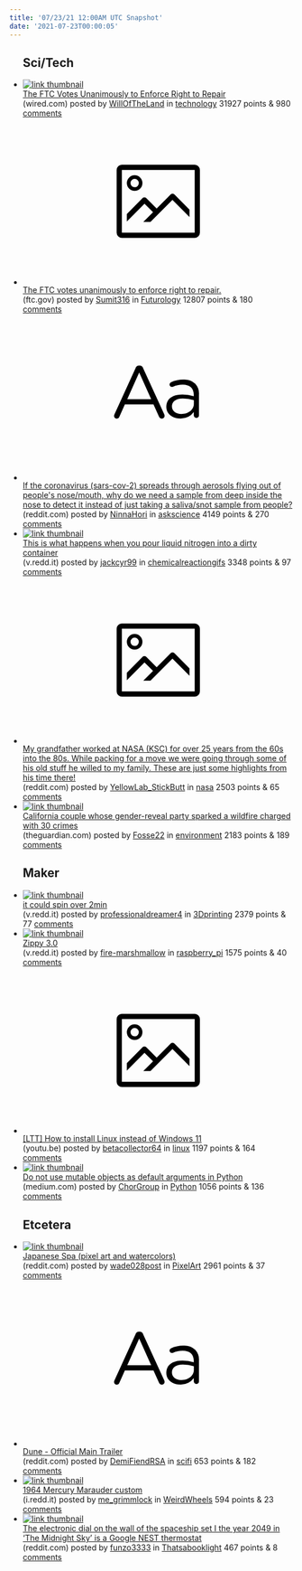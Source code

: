 ```yaml
---
title: '07/23/21 12:00AM UTC Snapshot'
date: '2021-07-23T00:00:05'
---
```

<ul>
<h2>Sci/Tech</h2>

<li><a href='https://www.wired.com/story/ftc-votes-to-enforce-right-to-repair/'><img src='https://a.thumbs.redditmedia.com/dr5OkqfjBbC7QOwNuzDy5SFasaxF4ElE5QQR3YiDbO4.jpg' alt='link thumbnail'></a><div><div class='linkTitle'><a href='https://www.wired.com/story/ftc-votes-to-enforce-right-to-repair/'>The FTC Votes Unanimously to Enforce Right to Repair</a></div>(wired.com) posted by <a href='https://www.reddit.com/user/WillOfTheLand'>WillOfTheLand</a> in <a href='https://www.reddit.com/r/technology'>technology</a> 31927 points & 980 <a href='https://www.reddit.com/r/technology/comments/opcxg3/the_ftc_votes_unanimously_to_enforce_right_to/'>comments</a></div></li>

<li><a href='https://www.ftc.gov/system/files/documents/public_statements/1592330/p194400repairrestrictionspolicystatement.pdf'><svg version='1.1' viewBox='-34 -14 104 64' preserveAspectRatio='xMidYMid meet' xmlns='http://www.w3.org/2000/svg' xmlns:xlink='http://www.w3.org/1999/xlink'>
    <title>link thumbnail</title>
    <path d='M32,4H4A2,2,0,0,0,2,6V30a2,2,0,0,0,2,2H32a2,2,0,0,0,2-2V6A2,2,0,0,0,32,4ZM4,30V6H32V30Z'></path>
    <path d='M8.92,14a3,3,0,1,0-3-3A3,3,0,0,0,8.92,14Zm0-4.6A1.6,1.6,0,1,1,7.33,11,1.6,1.6,0,0,1,8.92,9.41Z'></path>
    <path d='M22.78,15.37l-5.4,5.4-4-4a1,1,0,0,0-1.41,0L5.92,22.9v2.83l6.79-6.79L16,22.18l-3.75,3.75H15l8.45-8.45L30,24V21.18l-5.81-5.81A1,1,0,0,0,22.78,15.37Z'></path>
    </svg></a><div><div class='linkTitle'><a href='https://www.ftc.gov/system/files/documents/public_statements/1592330/p194400repairrestrictionspolicystatement.pdf'>The FTC votes unanimously to enforce right to repair.</a></div>(ftc.gov) posted by <a href='https://www.reddit.com/user/Sumit316'>Sumit316</a> in <a href='https://www.reddit.com/r/Futurology'>Futurology</a> 12807 points & 180 <a href='https://www.reddit.com/r/Futurology/comments/opfiqj/the_ftc_votes_unanimously_to_enforce_right_to/'>comments</a></div></li>

<li><a href='https://www.reddit.com/r/askscience/comments/opa46w/if_the_coronavirus_sarscov2_spreads_through/'><svg version='1.1' viewBox='-34 -12 104 64' preserveAspectRatio='xMidYMid slice' xmlns='http://www.w3.org/2000/svg' xmlns:xlink='http://www.w3.org/1999/xlink'>
    <title>text link thumbnail</title>
    <path d='M12.19,8.84a1.45,1.45,0,0,0-1.4-1h-.12a1.46,1.46,0,0,0-1.42,1L1.14,26.56a1.29,1.29,0,0,0-.14.59,1,1,0,0,0,1,1,1.12,1.12,0,0,0,1.08-.77l2.08-4.65h11l2.08,4.59a1.24,1.24,0,0,0,1.12.83,1.08,1.08,0,0,0,1.08-1.08,1.64,1.64,0,0,0-.14-.57ZM6.08,20.71l4.59-10.22,4.6,10.22Z'>
    </path>
    <path d='M32.24,14.78A6.35,6.35,0,0,0,27.6,13.2a11.36,11.36,0,0,0-4.7,1,1,1,0,0,0-.58.89,1,1,0,0,0,.94.92,1.23,1.23,0,0,0,.39-.08,8.87,8.87,0,0,1,3.72-.81c2.7,0,4.28,1.33,4.28,3.92v.5a15.29,15.29,0,0,0-4.42-.61c-3.64,0-6.14,1.61-6.14,4.64v.05c0,2.95,2.7,4.48,5.37,4.48a6.29,6.29,0,0,0,5.19-2.48V26.9a1,1,0,0,0,1,1,1,1,0,0,0,1-1.06V19A5.71,5.71,0,0,0,32.24,14.78Zm-.56,7.7c0,2.28-2.17,3.89-4.81,3.89-1.94,0-3.61-1.06-3.61-2.86v-.06c0-1.8,1.5-3,4.2-3a15.2,15.2,0,0,1,4.22.61Z'>
    </path>
    </svg></a><div><div class='linkTitle'><a href='https://www.reddit.com/r/askscience/comments/opa46w/if_the_coronavirus_sarscov2_spreads_through/'>If the coronavirus (sars-cov-2) spreads through aerosols flying out of people's nose/mouth, why do we need a sample from deep inside the nose to detect it instead of just taking a saliva/snot sample from people?</a></div>(reddit.com) posted by <a href='https://www.reddit.com/user/NinnaHori'>NinnaHori</a> in <a href='https://www.reddit.com/r/askscience'>askscience</a> 4149 points & 270 <a href='https://www.reddit.com/r/askscience/comments/opa46w/if_the_coronavirus_sarscov2_spreads_through/'>comments</a></div></li>

<li><a href='https://v.redd.it/p4hg0ujxsqc71'><img src='https://b.thumbs.redditmedia.com/n2SCR974_DAcf7HXVP8dyqacbnCtWu7_VZMsN7m881I.jpg' alt='link thumbnail'></a><div><div class='linkTitle'><a href='https://v.redd.it/p4hg0ujxsqc71'>This is what happens when you pour liquid nitrogen into a dirty container</a></div>(v.redd.it) posted by <a href='https://www.reddit.com/user/jackcyr99'>jackcyr99</a> in <a href='https://www.reddit.com/r/chemicalreactiongifs'>chemicalreactiongifs</a> 3348 points & 97 <a href='https://www.reddit.com/r/chemicalreactiongifs/comments/opb961/this_is_what_happens_when_you_pour_liquid/'>comments</a></div></li>

<li><a href='https://www.reddit.com/gallery/opeljm'><svg version='1.1' viewBox='-34 -14 104 64' preserveAspectRatio='xMidYMid meet' xmlns='http://www.w3.org/2000/svg' xmlns:xlink='http://www.w3.org/1999/xlink'>
    <title>link thumbnail</title>
    <path d='M32,4H4A2,2,0,0,0,2,6V30a2,2,0,0,0,2,2H32a2,2,0,0,0,2-2V6A2,2,0,0,0,32,4ZM4,30V6H32V30Z'></path>
    <path d='M8.92,14a3,3,0,1,0-3-3A3,3,0,0,0,8.92,14Zm0-4.6A1.6,1.6,0,1,1,7.33,11,1.6,1.6,0,0,1,8.92,9.41Z'></path>
    <path d='M22.78,15.37l-5.4,5.4-4-4a1,1,0,0,0-1.41,0L5.92,22.9v2.83l6.79-6.79L16,22.18l-3.75,3.75H15l8.45-8.45L30,24V21.18l-5.81-5.81A1,1,0,0,0,22.78,15.37Z'></path>
    </svg></a><div><div class='linkTitle'><a href='https://www.reddit.com/gallery/opeljm'>My grandfather worked at NASA (KSC) for over 25 years from the 60s into the 80s. While packing for a move we were going through some of his old stuff he willed to my family. These are just some highlights from his time there!</a></div>(reddit.com) posted by <a href='https://www.reddit.com/user/YellowLab_StickButt'>YellowLab_StickButt</a> in <a href='https://www.reddit.com/r/nasa'>nasa</a> 2503 points & 65 <a href='https://www.reddit.com/r/nasa/comments/opeljm/my_grandfather_worked_at_nasa_ksc_for_over_25/'>comments</a></div></li>

<li><a href='https://www.theguardian.com/us-news/2021/jul/21/couple-gender-reveal-party-wildfire-charged'><img src='https://b.thumbs.redditmedia.com/f1c3DAt9B3UHnWkRDP284pCeoi559fUbSxQ1i70he0g.jpg' alt='link thumbnail'></a><div><div class='linkTitle'><a href='https://www.theguardian.com/us-news/2021/jul/21/couple-gender-reveal-party-wildfire-charged'>California couple whose gender-reveal party sparked a wildfire charged with 30 crimes</a></div>(theguardian.com) posted by <a href='https://www.reddit.com/user/Fosse22'>Fosse22</a> in <a href='https://www.reddit.com/r/environment'>environment</a> 2183 points & 189 <a href='https://www.reddit.com/r/environment/comments/opb6cf/california_couple_whose_genderreveal_party/'>comments</a></div></li>

<h2>Maker</h2>

<li><a href='https://v.redd.it/jp8qat83iqc71'><img src='https://a.thumbs.redditmedia.com/QGWVySqXEe59gCsAkiy3yJW370uCBI_-kxnqJCtNyk8.jpg' alt='link thumbnail'></a><div><div class='linkTitle'><a href='https://v.redd.it/jp8qat83iqc71'>it could spin over 2min</a></div>(v.redd.it) posted by <a href='https://www.reddit.com/user/professionaldreamer4'>professionaldreamer4</a> in <a href='https://www.reddit.com/r/3Dprinting'>3Dprinting</a> 2379 points & 77 <a href='https://www.reddit.com/r/3Dprinting/comments/opajpo/it_could_spin_over_2min/'>comments</a></div></li>

<li><a href='https://v.redd.it/zyhzqqg4yoc71'><img src='https://a.thumbs.redditmedia.com/FsISY9no3bZw_wvRnnn1GI6RBBGe3JalQ7EoEJRqh_4.jpg' alt='link thumbnail'></a><div><div class='linkTitle'><a href='https://v.redd.it/zyhzqqg4yoc71'>Zippy 3.0</a></div>(v.redd.it) posted by <a href='https://www.reddit.com/user/fire-marshmallow'>fire-marshmallow</a> in <a href='https://www.reddit.com/r/raspberry_pi'>raspberry_pi</a> 1575 points & 40 <a href='https://www.reddit.com/r/raspberry_pi/comments/op6mpm/zippy_30/'>comments</a></div></li>

<li><a href='https://youtu.be/_Ua-d9OeUOg'><svg version='1.1' viewBox='-34 -14 104 64' preserveAspectRatio='xMidYMid meet' xmlns='http://www.w3.org/2000/svg' xmlns:xlink='http://www.w3.org/1999/xlink'>
    <title>link thumbnail</title>
    <path d='M32,4H4A2,2,0,0,0,2,6V30a2,2,0,0,0,2,2H32a2,2,0,0,0,2-2V6A2,2,0,0,0,32,4ZM4,30V6H32V30Z'></path>
    <path d='M8.92,14a3,3,0,1,0-3-3A3,3,0,0,0,8.92,14Zm0-4.6A1.6,1.6,0,1,1,7.33,11,1.6,1.6,0,0,1,8.92,9.41Z'></path>
    <path d='M22.78,15.37l-5.4,5.4-4-4a1,1,0,0,0-1.41,0L5.92,22.9v2.83l6.79-6.79L16,22.18l-3.75,3.75H15l8.45-8.45L30,24V21.18l-5.81-5.81A1,1,0,0,0,22.78,15.37Z'></path>
    </svg></a><div><div class='linkTitle'><a href='https://youtu.be/_Ua-d9OeUOg'>[LTT] How to install Linux instead of Windows 11</a></div>(youtu.be) posted by <a href='https://www.reddit.com/user/betacollector64'>betacollector64</a> in <a href='https://www.reddit.com/r/linux'>linux</a> 1197 points & 164 <a href='https://www.reddit.com/r/linux/comments/opi5ix/ltt_how_to_install_linux_instead_of_windows_11/'>comments</a></div></li>

<li><a href='https://medium.com/geekculture/do-not-use-objects-as-default-arguments-in-python-1c940212db2e'><img src='https://b.thumbs.redditmedia.com/Xn3iDhju5qJwDJ88EOMoIj9NaYplWd1onJjozfPEido.jpg' alt='link thumbnail'></a><div><div class='linkTitle'><a href='https://medium.com/geekculture/do-not-use-objects-as-default-arguments-in-python-1c940212db2e'>Do not use mutable objects as default arguments in Python</a></div>(medium.com) posted by <a href='https://www.reddit.com/user/ChorGroup'>ChorGroup</a> in <a href='https://www.reddit.com/r/Python'>Python</a> 1056 points & 136 <a href='https://www.reddit.com/r/Python/comments/opb7hm/do_not_use_mutable_objects_as_default_arguments/'>comments</a></div></li>

<h2>Etcetera</h2>

<li><a href='https://www.reddit.com/gallery/opbkvq'><img src='https://b.thumbs.redditmedia.com/RIBT7mOOo5zKKUoa5mqOdx3RT4uKrWaHJDo-kbC3E3s.jpg' alt='link thumbnail'></a><div><div class='linkTitle'><a href='https://www.reddit.com/gallery/opbkvq'>Japanese Spa (pixel art and watercolors)</a></div>(reddit.com) posted by <a href='https://www.reddit.com/user/wade028post'>wade028post</a> in <a href='https://www.reddit.com/r/PixelArt'>PixelArt</a> 2961 points & 37 <a href='https://www.reddit.com/r/PixelArt/comments/opbkvq/japanese_spa_pixel_art_and_watercolors/'>comments</a></div></li>

<li><a href='https://www.reddit.com/r/scifi/comments/opdcnu/dune_official_main_trailer/'><svg version='1.1' viewBox='-34 -12 104 64' preserveAspectRatio='xMidYMid slice' xmlns='http://www.w3.org/2000/svg' xmlns:xlink='http://www.w3.org/1999/xlink'>
    <title>text link thumbnail</title>
    <path d='M12.19,8.84a1.45,1.45,0,0,0-1.4-1h-.12a1.46,1.46,0,0,0-1.42,1L1.14,26.56a1.29,1.29,0,0,0-.14.59,1,1,0,0,0,1,1,1.12,1.12,0,0,0,1.08-.77l2.08-4.65h11l2.08,4.59a1.24,1.24,0,0,0,1.12.83,1.08,1.08,0,0,0,1.08-1.08,1.64,1.64,0,0,0-.14-.57ZM6.08,20.71l4.59-10.22,4.6,10.22Z'>
    </path>
    <path d='M32.24,14.78A6.35,6.35,0,0,0,27.6,13.2a11.36,11.36,0,0,0-4.7,1,1,1,0,0,0-.58.89,1,1,0,0,0,.94.92,1.23,1.23,0,0,0,.39-.08,8.87,8.87,0,0,1,3.72-.81c2.7,0,4.28,1.33,4.28,3.92v.5a15.29,15.29,0,0,0-4.42-.61c-3.64,0-6.14,1.61-6.14,4.64v.05c0,2.95,2.7,4.48,5.37,4.48a6.29,6.29,0,0,0,5.19-2.48V26.9a1,1,0,0,0,1,1,1,1,0,0,0,1-1.06V19A5.71,5.71,0,0,0,32.24,14.78Zm-.56,7.7c0,2.28-2.17,3.89-4.81,3.89-1.94,0-3.61-1.06-3.61-2.86v-.06c0-1.8,1.5-3,4.2-3a15.2,15.2,0,0,1,4.22.61Z'>
    </path>
    </svg></a><div><div class='linkTitle'><a href='https://www.reddit.com/r/scifi/comments/opdcnu/dune_official_main_trailer/'>Dune - Official Main Trailer</a></div>(reddit.com) posted by <a href='https://www.reddit.com/user/DemiFiendRSA'>DemiFiendRSA</a> in <a href='https://www.reddit.com/r/scifi'>scifi</a> 653 points & 182 <a href='https://www.reddit.com/r/scifi/comments/opdcnu/dune_official_main_trailer/'>comments</a></div></li>

<li><a href='https://i.redd.it/3dacd9pqgsc71.jpg'><img src='https://b.thumbs.redditmedia.com/UKl2DRA5pOtmkNsLhvQhZUW9zv5CJWuLzQwfvg-B7bo.jpg' alt='link thumbnail'></a><div><div class='linkTitle'><a href='https://i.redd.it/3dacd9pqgsc71.jpg'>1964 Mercury Marauder custom</a></div>(i.redd.it) posted by <a href='https://www.reddit.com/user/me_grimmlock'>me_grimmlock</a> in <a href='https://www.reddit.com/r/WeirdWheels'>WeirdWheels</a> 594 points & 23 <a href='https://www.reddit.com/r/WeirdWheels/comments/oph2hi/1964_mercury_marauder_custom/'>comments</a></div></li>

<li><a href='https://www.reddit.com/gallery/op59dv'><img src='https://b.thumbs.redditmedia.com/v7F0v0JjC5Ik1a7dksU5ZlUR7xLZ1Z2J4QOJfJRj3CQ.jpg' alt='link thumbnail'></a><div><div class='linkTitle'><a href='https://www.reddit.com/gallery/op59dv'>The electronic dial on the wall of the spaceship set I the year 2049 in ‘The Midnight Sky’ is a Google NEST thermostat</a></div>(reddit.com) posted by <a href='https://www.reddit.com/user/funzo3333'>funzo3333</a> in <a href='https://www.reddit.com/r/Thatsabooklight'>Thatsabooklight</a> 467 points & 8 <a href='https://www.reddit.com/r/Thatsabooklight/comments/op59dv/the_electronic_dial_on_the_wall_of_the_spaceship/'>comments</a></div></li>

</ul>
